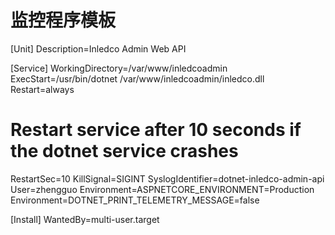 # 监控程序模板
[Unit]
Description=Inledco Admin Web API

[Service]
WorkingDirectory=/var/www/inledcoadmin
ExecStart=/usr/bin/dotnet /var/www/inledcoadmin/inledco.dll
Restart=always
# Restart service after 10 seconds if the dotnet service crashes
RestartSec=10
KillSignal=SIGINT
SyslogIdentifier=dotnet-inledco-admin-api
User=zhengguo
Environment=ASPNETCORE_ENVIRONMENT=Production
Environment=DOTNET_PRINT_TELEMETRY_MESSAGE=false

[Install]
WantedBy=multi-user.target